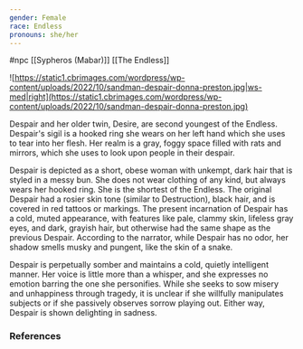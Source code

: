 ```yaml
---
gender: Female
race: Endless
pronouns: she/her
---
```

 #npc [[Sypheros (Mabar)]] [[The Endless]]

![https://static1.cbrimages.com/wordpress/wp-content/uploads/2022/10/sandman-despair-donna-preston.jpg|ws-med|right](https://static1.cbrimages.com/wordpress/wp-content/uploads/2022/10/sandman-despair-donna-preston.jpg)

Despair and her older twin, Desire, are second youngest of the Endless. Despair's sigil is a hooked ring she wears on her left hand which she uses to tear into her flesh. Her realm is a gray, foggy space filled with rats and mirrors, which she uses to look upon people in their despair.

Despair is depicted as a short, obese woman with unkempt, dark hair that is styled in a messy bun. She does not wear clothing of any kind, but always wears her hooked ring. She is the shortest of the Endless. The original Despair had a rosier skin tone (similar to Destruction), black hair, and is covered in red tattoos or markings. The present incarnation of Despair has a cold, muted appearance, with features like pale, clammy skin, lifeless gray eyes, and dark, grayish hair, but otherwise had the same shape as the previous Despair. According to the narrator, while Despair has no odor, her shadow smells musky and pungent, like the skin of a snake.

Despair is perpetually somber and maintains a cold, quietly intelligent manner. Her voice is little more than a whisper, and she expresses no emotion barring the one she personifies. While she seeks to sow misery and unhappiness through tragedy, it is unclear if she willfully manipulates subjects or if she passively observes sorrow playing out. Either way, Despair is shown delighting in sadness.

### References
